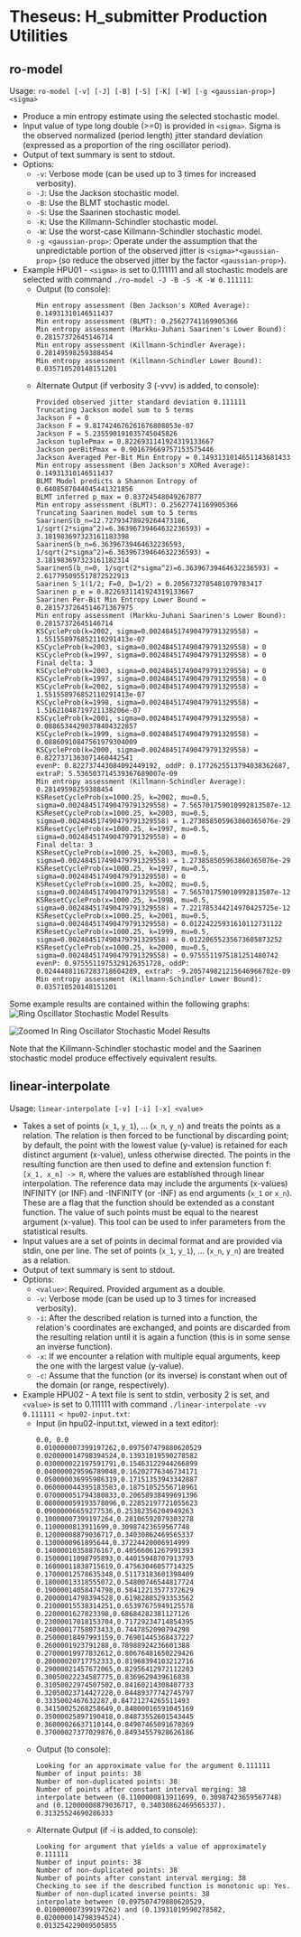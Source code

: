 # Theseus: H_submitter Production Utilities

## ro-model
Usage:
	`ro-model [-v] [-J] [-B] [-S] [-K] [-W] [-g <gaussian-prop>] <sigma>` <br />
* Produce a min entropy estimate using the selected stochastic model.
* Input value of type long double (>=0) is provided in `<sigma>`.  Sigma is the observed normalized (period length) jitter standard deviation (expressed as a proportion of the ring oscillator period).
* Output of text summary is sent to stdout.
* Options:
    * `-v`: Verbose mode (can be used up to 3 times for increased verbosity).
    * `-J`: Use the Jackson stochastic model.
    * `-B`: Use the BLMT stochastic model.
    * `-S`: Use the Saarinen stochastic model.
    * `-K`: Use the Killmann-Schindler stochastic model.
    * `-W`: Use the worst-case Killmann-Schindler stochastic model.
    * `-g <gaussian-prop>`: Operate under the assumption that the unpredictable portion of the observed jitter is `<sigma>*<gaussian-prop>` (so reduce the observed jitter by the factor `<gaussian-prop>`).
* Example HPU01 - `<sigma>` is set to 0.111111 and all stochastic models are selected with command `./ro-model -J -B -S -K -W 0.111111`: 
    * Output (to console):
	  ```
	  Min entropy assessment (Ben Jackson's XORed Average): 0.14931310146511437
	  Min entropy assessment (BLMT): 0.25627741169905366
	  Min entropy assessment (Markku-Juhani Saarinen's Lower Bound): 0.28157372645146714
	  Min entropy assessment (Killmann-Schindler Average): 0.28149598259388454
	  Min entropy assessment (Killmann-Schindler Lower Bound): 0.035710520148151201
	  ```
    * Alternate Output (if verbosity 3 (-vvv) is added, to console):
	  ```
	  Provided observed jitter standard deviation 0.111111
	  Truncating Jackson model sum to 5 terms
	  Jackson F = 0
	  Jackson F = 9.817424676261676808053e-07
	  Jackson F = 5.235590191035745045826
	  Jackson tuplePmax = 0.8226931141924319133667
	  Jackson perBitPmax = 0.901679669757153575446
	  Jackson Averaged Per-Bit Min Entropy = 0.1493131014651143681433
	  Min entropy assessment (Ben Jackson's XORed Average): 0.14931310146511437
	  BLMT Model predicts a Shannon Entropy of 0.6408587044045441321856
	  BLMT inferred p_max = 0.83724548049267877
	  Min entropy assessment (BLMT): 0.25627741169905366
	  Truncating Saarinen model sum to 5 terms
	  SaarinenS(b_n=12.72793478929264473186, 1/sqrt(2*sigma^2)=6.36396739464632236593) = 3.181983697323161183398
	  SaarinenS(b_n=6.36396739464632236593, 1/sqrt(2*sigma^2)=6.36396739464632236593) = 3.181983697323161182314
	  SaarinenS(b_n=0, 1/sqrt(2*sigma^2)=6.36396739464632236593) = 2.617795095517872522913
	  Saarinen S_1(1/2; F=0, D=1/2) = 0.2056732785481079783417
	  Saarinen p_e = 0.8226931141924319133667
	  Saarinen Per-Bit Min Entropy Lower Bound = 0.2815737264514671367975
	  Min entropy assessment (Markku-Juhani Saarinen's Lower Bound): 0.28157372645146714
	  KSCycleProb(k=2002, sigma=0.002484517490479791329558) = 1.551558976852110291413e-07
	  KSCycleProb(k=2003, sigma=0.002484517490479791329558) = 0
	  KSCycleProb(k=1997, sigma=0.002484517490479791329558) = 0
	  Final delta: 3
	  KSCycleProb(k=2003, sigma=0.002484517490479791329558) = 0
	  KSCycleProb(k=1997, sigma=0.002484517490479791329558) = 0
	  KSCycleProb(k=2002, sigma=0.002484517490479791329558) = 1.551558976852110291413e-07
	  KSCycleProb(k=1998, sigma=0.002484517490479791329558) = 1.51621048719721138206e-07
	  KSCycleProb(k=2001, sigma=0.002484517490479791329558) = 0.08865344290378404322857
	  KSCycleProb(k=1999, sigma=0.002484517490479791329558) = 0.08860910847561979304009
	  KSCycleProb(k=2000, sigma=0.002484517490479791329558) = 0.8227371363071460442541
	  evenP: 0.822737443084092449192, oddP: 0.1772625513794038362687, extraP: 5.536503714539367689007e-09
	  Min entropy assessment (Killmann-Schindler Average): 0.28149598259388454
	  KSResetCycleProb(x=1000.25, k=2002, mu=0.5, sigma=0.002484517490479791329558) = 7.565701759010992813507e-12
	  KSResetCycleProb(x=1000.25, k=2003, mu=0.5, sigma=0.002484517490479791329558) = 1.273858505963860365076e-29
	  KSResetCycleProb(x=1000.25, k=1997, mu=0.5, sigma=0.002484517490479791329558) = 0
	  Final delta: 3
	  KSResetCycleProb(x=1000.25, k=2003, mu=0.5, sigma=0.002484517490479791329558) = 1.273858505963860365076e-29
	  KSResetCycleProb(x=1000.25, k=1997, mu=0.5, sigma=0.002484517490479791329558) = 0
	  KSResetCycleProb(x=1000.25, k=2002, mu=0.5, sigma=0.002484517490479791329558) = 7.565701759010992813507e-12
	  KSResetCycleProb(x=1000.25, k=1998, mu=0.5, sigma=0.002484517490479791329558) = 7.221785344214970425725e-12
	  KSResetCycleProb(x=1000.25, k=2001, mu=0.5, sigma=0.002484517490479791329558) = 0.01224225931610112731122
	  KSResetCycleProb(x=1000.25, k=1999, mu=0.5, sigma=0.002484517490479791329558) = 0.01220655235673605873252
	  KSResetCycleProb(x=1000.25, k=2000, mu=0.5, sigma=0.002484517490479791329558) = 0.9755511975181251480742
	  evenP: 0.9755511975329126351728, oddP: 0.02444881167283718604289, extraP: -9.205749821215646966702e-09
	  Min entropy assessment (Killmann-Schindler Lower Bound): 0.035710520148151201
	  ```

Some example results are contained within the following graphs: <br />
![Ring Oscillator Stochastic Model Results](../docs/images/ro-model.png)

![Zoomed In Ring Oscillator Stochastic Model Results](../docs/images/ro-model-zoom.png)

Note that the Killmann-Schindler stochastic model and the Saarinen stochastic model produce effectively equivalent results.

## linear-interpolate
Usage:
	`linear-interpolate [-v] [-i] [-x] <value>`
* Takes a set of points (`x_1`, `y_1`), ... (`x_n`, `y_n`) and treats the points as a relation.  The relation is then forced to be functional by discarding point; by default, the point with the lowest value (y-value) is retained for each distinct argument (x-value), unless otherwise directed.  The points in the resulting function are then used to define and extension function f: `[x_1, x_n] -> R`, where the values are established through linear interpolation.  The reference data may include the arguments (x-values) INFINITY (or INF) and -INFINITY (or -INF) as end arguments (`x_1` or `x_n`). These are a flag that the function should be extended as a constant function.  The value of such points must be equal to the nearest argument (x-value).  This tool can be used to infer parameters from the statistical results.
* Input values are a set of points in decimal format and are provided via stdin, one per line.  The set of points (`x_1`, `y_1`), ... (`x_n`, `y_n`) are treated as a relation.
* Output of text summary is sent to stdout.
* Options:
    * `<value>`: Required. Provided argument as a double.
	* `-v`: Verbose mode (can be used up to 3 times for increased verbosity).
	* `-i`: After the described relation is turned into a function, the relation's coordinates are exchanged, and points are discarded from the resulting relation until it is again a function (this is in some sense an inverse function).
	* `-x`: If we encounter a relation with multiple equal arguments, keep the one with the largest value (y-value).
	* `-c`: Assume that the function (or its inverse) is constant when out of the domain (or range, respectively).
* Example HPU02 - A text file is sent to stdin, verbosity 2 is set, and `<value>` is set to 0.111111 with command `./linear-interpolate -vv 0.111111 < hpu02-input.txt`: 
    * Input (in hpu02-input.txt, viewed in a text editor):
	  ```
	  0.0, 0.0
	  0.010000007399197262,0.097507479880620529
	  0.020000014798394524,0.13931019590278582
	  0.030000022197591791,0.15463122944266899
	  0.040000029596789048,0.16202776346734171
	  0.050000036995986319,0.17151353943342887
	  0.060000044395183583,0.18751052556718961
	  0.070000051794380833,0.20658938499691396
	  0.080000059193578096,0.22852197721055623
	  0.09000006659277536,0.25382356204949263
	  0.10000007399197264,0.28106592079303278
	  0.1100000813911699,0.30987423659567748
	  0.12000008879036717,0.34030862469565337
	  0.1300000961895644,0.37224420006914999
	  0.14000010358876167,0.40566061267991393
	  0.15000011098795893,0.44015948707913793
	  0.16000011838715619,0.47563046057714325
	  0.17000012578635348,0.51173183601398409
	  0.18000013318555072,0.54800746544817724
	  0.19000014058474798,0.58412213577372629
	  0.20000014798394528,0.61982885293353562
	  0.21000015538314251,0.65397675949125578
	  0.2200001627823398,0.68684282381127126
	  0.23000017018153704,0.71729234714854395
	  0.24000017758073433,0.7447852090794298
	  0.25000018497993159,0.76901445368437227
	  0.2600001923791288,0.78988924236601388
	  0.27000019977832612,0.80676481650229426
	  0.28000020717752333,0.81968394103212716
	  0.29000021457672065,0.82956412972112203
	  0.30050022234587775,0.8369629439616838
	  0.31050022974507502,0.84160214308407733
	  0.32050023714427228,0.84489377742745797
	  0.3335002467632287,0.84721274265511493
	  0.34150025268258649,0.84800016591045169
	  0.35000025897190418,0.84873552601543445
	  0.36000026637110144,0.84907465091678369
	  0.37000027377029876,0.84934557928626186
	  ```
    * Output (to console):
	  ```
	  Looking for an approximate value for the argument 0.111111
	  Number of input points: 38
	  Number of non-duplicated points: 38
	  Number of points after constant interval merging: 38
	  interpolate between (0.1100000813911699, 0.30987423659567748) and (0.12000008879036717, 0.34030862469565337).
	  0.31325524690286333
	  ```
    * Alternate Output (if -i is added, to console):
	  ```
	  Looking for argument that yields a value of approximately 0.111111
	  Number of input points: 38
	  Number of non-duplicated points: 38
	  Number of points after constant interval merging: 38
	  Checking to see if the described function is monotonic up: Yes.
	  Number of non-duplicated inverse points: 38
	  interpolate between (0.097507479880620529, 0.010000007399197262) and (0.13931019590278582, 0.020000014798394524).
	  0.013254229009505855
	  ```